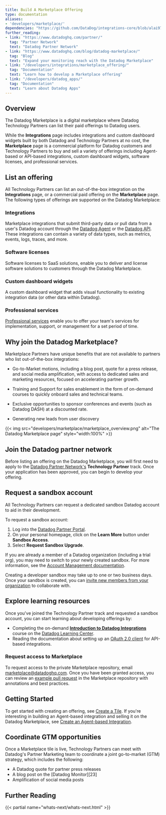 ```yaml
---
title: Build A Marketplace Offering
type: documentation
aliases: 
- 'developers/marketplace/'
dependencies: "https://github.com/DataDog/integrations-core/blob/alai97/add-marketplace-documentation/docs/dev/marketplace_offering.md"
further_reading:
- link: "https://www.datadoghq.com/partner/"
  tag: "Partner Network"
  text: "Datadog Partner Network"
- link: "https://www.datadoghq.com/blog/datadog-marketplace/"
  tag: "Blog"
  text: "Expand your monitoring reach with the Datadog Marketplace"
- link: "/developers/integrations/marketplace_offering/"
  tag: "Documentation"
  text: "Learn how to develop a Marketplace offering"
- link: "/developers/datadog_apps/"
  tag: "Documentation"
  text: "Learn about Datadog Apps"
---
```


## Overview

The Datadog Marketplace is a digital marketplace where Datadog Technology Partners can list their paid offerings to Datadog users.  

While the **Integrations** page includes integrations and custom dashboard widgets built by both Datadog and Technology Partners at no cost, the **Marketplace** page is a commercial platform for Datadog customers and Technology Partners to buy and sell a variety of offerings including Agent-based or API-based integrations, custom dashboard widgets, software licenses, and professional services.

## List an offering 

All Technology Partners can list an out-of-the-box integration on the **Integrations** page, or a commercial paid offering on the **Marketplace** page. The following types of offerings are supported on the Datadog Marketplace:

### Integrations
Marketplace integrations that submit third-party data or pull data from a user's Datadog account through the [Datadog Agent][15] or the [Datadog API][16]. These integrations can contain a variety of data types, such as metrics, events, logs, traces, and more.

### Software licenses
Software licenses to SaaS solutions, enable you to deliver and license software solutions to customers through the Datadog Marketplace.

### Custom dashboard widgets
A custom dashboard widget that adds visual functionality to existing integration data (or other data within Datadog).

### Professional services
[Professional services][18] enable you to offer your team's services for implementation, support, or management for a set period of time.

## Why join the Datadog Marketplace? 

Marketplace Partners have unique benefits that are not available to partners who list out-of-the-box integrations:
 
  - Go-to-Market motions, including a blog post, quote for a press release, and social media amplification, with access to dedicated sales and marketing resources, focused on accelerating partner growth. 

  - Training and Support for sales enablement in the form of on-demand courses to quickly onboard sales and technical teams.

  - Exclusive opportunities to sponsor conferences and events (such as Datadog DASH) at a discounted rate.
  
  - Generating new leads from user discovery

{{< img src="developers/marketplace/marketplace_overview.png" alt="The Datadog Marketplace page" style="width:100%" >}}

## Join the Datadog partner network

Before listing an offering on the Datadog Marketplace, you will first need to apply to the [Datadog Partner Network's][3] **Technology Partner** track. Once your application has been approved, you can begin to develop your offering.

## Request a sandbox account

All Technology Partners can request a dedicated sandbox Datadog account to aid in their development.

To request a sandbox account:

1. Log into the [Datadog Partner Portal][6].
2. On your personal homepage, click on the **Learn More** button under **Sandbox Access**.
3. Select **Request Sandbox Upgrade**.

<div class="alert alert-info">If you are already a member of a Datadog organization (including a trial org), you may need to switch to your newly created sandbox. For more information, see the <a href="https://docs.datadoghq.com/account_management/org_switching/">Account Management documentation</a>.</div>

Creating a developer sandbox may take up to one or two business days. Once your sandbox is created, you can [invite new members from your organization][7] to collaborate with.

## Explore learning resources

Once you've joined the Technology Partner track and requested a sandbox account, you can start learning about developing offerings by:

* Completing the on-demand [**Introduction to Datadog Integrations**][8] course on the [Datadog Learning Center][9].
* Reading the documentation about setting up an [OAuth 2.0 client][11] for API-based integrations.


### Request access to Marketplace

To request access to the private Marketplace repository, email <a href="mailto:marketplace@datadoghq.com">marketplace@datadoghq.com</a>. Once you have been granted access, you can review an [example pull request][12] in the Marketplace repository with annotations and best practices.

## Getting Started
To get started with creating an offering, see [Create a Tile][13]. If you're interesting in building an Agent-based integration and selling it on the Datadog Marketplace, see [Create an Agent-based Integration][19].

## Coordinate GTM opportunities

Once a Marketplace tile is live, Technology Partners can meet with Datadog's Partner Marketing team to coordinate a joint go-to-market (GTM) strategy, which includes the following:

- A Datadog quote for partner press releases
- A blog post on the [Datadog Monitor][23]
- Amplification of social media posts

## Further Reading

{{< partial name="whats-next/whats-next.html" >}}

[1]: https://app.datadoghq.com/integrations
[2]: https://app.datadoghq.com/marketplace
[3]: https://partners.datadoghq.com/
[4]: https://docs.datadoghq.com/developers/integrations/new_check_howto/
[5]: https://docs.datadoghq.com/developers/datadog_apps
[6]: https://partners.datadoghq.com/English/
[7]: /account_management/users/#add-new-members-and-manage-invites
[8]: https://learn.datadoghq.com/courses/intro-to-integrations
[9]: https://learn.datadoghq.com/
[10]: https://chat.datadoghq.com/
[11]: https://docs.datadoghq.com/developers/authorization/
[12]: https://github.com/DataDog/marketplace/pull/107
[13]: https://docs.datadoghq.com/developers/integrations/create_a_tile
[14]: https://docs.datadoghq.com/developers/integrations/api_integration/
[15]: https://docs.datadoghq.com/integrations/create_a_tile/#agent-based-integrations
[16]: https://docs.datadoghq.com/integrations/create_a_tile/#rest-api-integrations
[17]: https://docs.datadoghq.com/integrations/create_a_tile/#datadog-apps
[18]: https://docs.datadoghq.com/integrations/create_a_tile/#saas-license-or-professional-service-offerings
[19]: https://docs.datadoghq.com/developers/integrations/agent_integration
